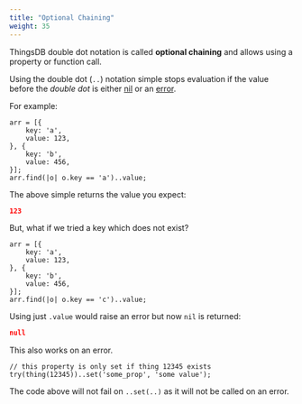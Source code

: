```yaml
---
title: "Optional Chaining"
weight: 35
---
```


ThingsDB double dot notation is called **optional chaining** and allows using a property or function call.

Using the double dot (`..`) notation simple stops evaluation if the value before the _double dot_ is either [nil](../../data-types/nil) or an [error](../../data-types/error).

For example:

```thingsdb,json_response
arr = [{
    key: 'a',
    value: 123,
}, {
    key: 'b',
    value: 456,
}];
arr.find(|o| o.key == 'a')..value;
```

The above simple returns the value you expect:

```json
123
```

But, what if we tried a key which does not exist?

```thingsdb,json_response
arr = [{
    key: 'a',
    value: 123,
}, {
    key: 'b',
    value: 456,
}];
arr.find(|o| o.key == 'c')..value;
```

Using just `.value` would raise an error but now `nil` is returned:

```json
null
```

This also works on an error.

```thingsdb,should_pass
// this property is only set if thing 12345 exists
try(thing(12345))..set('some_prop', 'some value');
```

The code above will not fail on `..set(..)` as it will not be called on an error.

